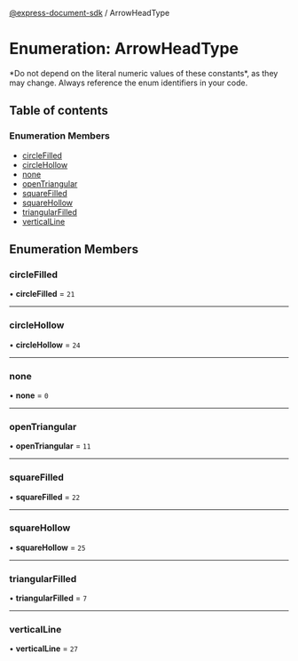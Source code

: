 [@express-document-sdk](../overview.md) / ArrowHeadType

# Enumeration: ArrowHeadType

<InlineAlert slots="text" variant="warning"/>
*Do not depend on the literal numeric values of these constants*, as they may change. Always reference the enum identifiers in your code.

## Table of contents

### Enumeration Members

- [circleFilled](ArrowHeadType.md#circleFilled)
- [circleHollow](ArrowHeadType.md#circleHollow)
- [none](ArrowHeadType.md#none)
- [openTriangular](ArrowHeadType.md#openTriangular)
- [squareFilled](ArrowHeadType.md#squareFilled)
- [squareHollow](ArrowHeadType.md#squareHollow)
- [triangularFilled](ArrowHeadType.md#triangularFilled)
- [verticalLine](ArrowHeadType.md#verticalLine)

## Enumeration Members

### <a id="circleFilled" name="circleFilled"></a> circleFilled

• **circleFilled** = ``21``

___

### <a id="circleHollow" name="circleHollow"></a> circleHollow

• **circleHollow** = ``24``

___

### <a id="none" name="none"></a> none

• **none** = ``0``

___

### <a id="openTriangular" name="openTriangular"></a> openTriangular

• **openTriangular** = ``11``

___

### <a id="squareFilled" name="squareFilled"></a> squareFilled

• **squareFilled** = ``22``

___

### <a id="squareHollow" name="squareHollow"></a> squareHollow

• **squareHollow** = ``25``

___

### <a id="triangularFilled" name="triangularFilled"></a> triangularFilled

• **triangularFilled** = ``7``

___

### <a id="verticalLine" name="verticalLine"></a> verticalLine

• **verticalLine** = ``27``
